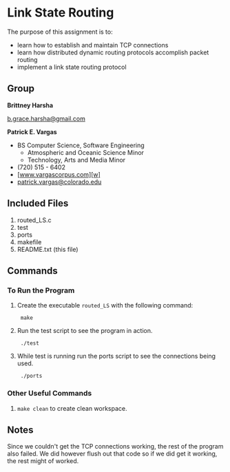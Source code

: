 Link State Routing
==================

The purpose of this assignment is to:

* learn how to establish and maintain TCP connections
* learn how distributed dynamic routing protocols accomplish packet routing
* implement a link state routing protocol

Group
-----
**Brittney Harsha**

[b.grace.harsha@gmail.com][e1]

**Patrick E. Vargas**

*  BS Computer Science, Software Engineering  
   *  Atmospheric and Oceanic Science Minor  
   *  Technology, Arts and Media Minor  
*  (720) 515 - 6402  
*  [www.vargascorpus.com][w]  
*  [patrick.vargas@colorado.edu][e2]  

Included Files
--------------

1. routed_LS.c
2. test
3. ports
4. makefile
5. README.txt (this file)

Commands
--------
### To Run the Program ###

1. Create the executable `routed_LS` with the following command:  

	  	make

2. Run the test script to see the program in action.

   	    ./test

3. While test is running run the ports script to see the connections being used.

   		./ports

### Other Useful Commands ###

1. `make clean` to create clean workspace.

Notes
-----

Since we couldn't get the TCP connections working, the rest of the program also failed. We did however flush out that code so if we did get it working, the rest might of worked.

  [w]: http://www.vargascorpus.com/
  [e2]: mailto:patrick.vargas@colorado.edu
  [e1]: mailto:b.grace.harsha@gmail.com

